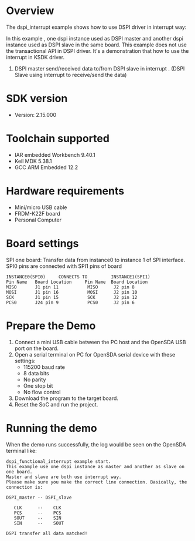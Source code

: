 Overview
========
The dspi_interrupt example shows how to use DSPI driver in interrupt way:

In this example , one dspi instance used as DSPI master and another dspi instance used as DSPI slave in the same board.
This example does not use the transactional API in DSPI driver. It's a demonstration that how to use the interrupt in KSDK driver.

1. DSPI master send/received data to/from DSPI slave in interrupt . (DSPI Slave using interrupt to receive/send the data)

SDK version
===========
- Version: 2.15.000

Toolchain supported
===================
- IAR embedded Workbench  9.40.1
- Keil MDK  5.38.1
- GCC ARM Embedded  12.2

Hardware requirements
=====================
- Mini/micro USB cable
- FRDM-K22F board
- Personal Computer

Board settings
==============
SPI one board:
Transfer data from instance0 to instance 1 of SPI interface.
SPI0 pins are connected with SPI1 pins of board
~~~~~~~~~~~~~~~~~~~~~~~~~~~~~~~~~~~~~~~~~~~~~~~~~~~~~~
INSTANCE0(SPI0)     CONNECTS TO         INSTANCE1(SPI1)
Pin Name   Board Location     Pin Name  Board Location
MISO       J1 pin 11           MISO      J2 pin 8
MOSI       J1 pin 16           MOSI      J2 pin 10
SCK        J1 pin 15           SCK       J2 pin 12
PCS0       J24 pin 9           PCS0      J2 pin 6
~~~~~~~~~~~~~~~~~~~~~~~~~~~~~~~~~~~~~~~~~~~~~~~~~~~~~~

Prepare the Demo
================
1.  Connect a mini USB cable between the PC host and the OpenSDA USB port on the board.
2.  Open a serial terminal on PC for OpenSDA serial device with these settings:
    - 115200 baud rate
    - 8 data bits
    - No parity
    - One stop bit
    - No flow control
3.  Download the program to the target board.
4.  Reset the SoC and run the project.

Running the demo
================
When the demo runs successfully, the log would be seen on the OpenSDA terminal like:

~~~~~~~~~~~~~~~~~~~~~~~~~~~~~~~~~~~~~~~~~~~~~~~~~~~~~~~~~~~~~~~~~~~~~~~~~~~~~~~~~~~
dspi_functional_interrupt example start.
This example use one dspi instance as master and another as slave on one board.
Master and slave are both use interrupt way.
Please make sure you make the correct line connection. Basically, the connection is:

DSPI_master -- DSPI_slave

   CLK      --    CLK
   PCS      --    PCS
   SOUT     --    SIN
   SIN      --    SOUT

DSPI transfer all data matched!
~~~~~~~~~~~~~~~~~~~~~~~~~~~~~~~~~~~~~~~~~~~~~~~~~~~~~~~~~~~~~~~~~~~~~~~~~~~~~~~~~~~~~

